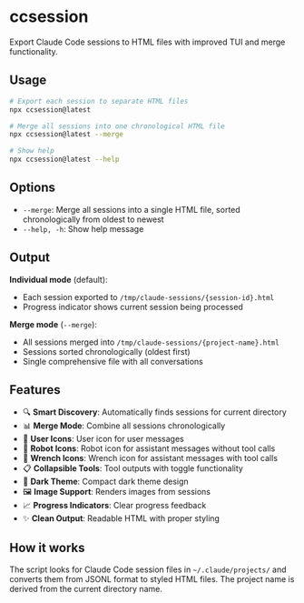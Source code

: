 # ccsession

Export Claude Code sessions to HTML files with improved TUI and merge functionality.

## Usage

```bash
# Export each session to separate HTML files
npx ccsession@latest

# Merge all sessions into one chronological HTML file
npx ccsession@latest --merge

# Show help
npx ccsession@latest --help
```

## Options

- `--merge`: Merge all sessions into a single HTML file, sorted chronologically from oldest to newest
- `--help, -h`: Show help message

## Output

**Individual mode** (default):
- Each session exported to `/tmp/claude-sessions/{session-id}.html`
- Progress indicator shows current session being processed

**Merge mode** (`--merge`):
- All sessions merged into `/tmp/claude-sessions/{project-name}.html`
- Sessions sorted chronologically (oldest first)
- Single comprehensive file with all conversations

## Features

- 🔍 **Smart Discovery**: Automatically finds sessions for current directory
- 📊 **Merge Mode**: Combine all sessions chronologically
- 👤 **User Icons**: User icon for user messages
- 🤖 **Robot Icons**: Robot icon for assistant messages without tool calls
- 🔧 **Wrench Icons**: Wrench icon for assistant messages with tool calls
- 📋 **Collapsible Tools**: Tool outputs with toggle functionality
- 🌙 **Dark Theme**: Compact dark theme design
- 🖼️ **Image Support**: Renders images from sessions
- 📈 **Progress Indicators**: Clear progress feedback
- ✨ **Clean Output**: Readable HTML with proper styling

## How it works

The script looks for Claude Code session files in `~/.claude/projects/` and converts them from JSONL format to styled HTML files. The project name is derived from the current directory name.